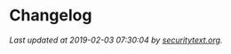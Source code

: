 # Changelog

_Last updated at 2019-02-03 07:30:04 by [securitytext.org](https://securitytext.org)._
